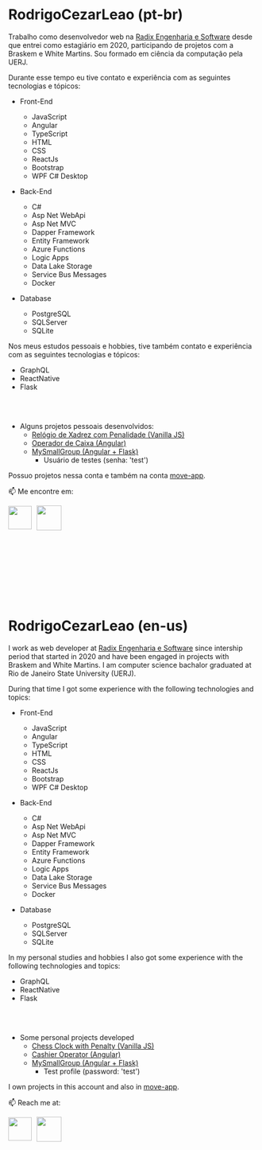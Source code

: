 # RodrigoCezarLeao (pt-br)

Trabalho como desenvolvedor web na [Radix Engenharia e Software](https://www.radixeng.com.br/) desde que entrei como estagiário em 2020, participando de projetos com a Braskem e White Martins. Sou formado em ciência da computação pela UERJ.

Durante esse tempo eu tive contato e experiência com as seguintes tecnologias e tópicos:

- Front-End
    - JavaScript
    - Angular
    - TypeScript
    - HTML
    - CSS
    - ReactJs
    - Bootstrap
    - WPF C# Desktop    

- Back-End
    - C#
    - Asp Net WebApi
    - Asp Net MVC
    - Dapper Framework
    - Entity Framework
    - Azure Functions
    - Logic Apps
    - Data Lake Storage
    - Service Bus Messages
    - Docker

- Database
    - PostgreSQL
    - SQLServer
    - SQLite

Nos meus estudos pessoais e hobbies, tive também contato e experiência com as seguintes tecnologias e tópicos:
- GraphQL
- ReactNative
- Flask

<br/>
<br/>

- Alguns projetos pessoais desenvolvidos:
  - <a href="https://rodrigocezarleao.github.io/chess-clock-penalty/" target="_blank">Relógio de Xadrez com Penalidade (Vanilla JS)</a>
  - <a href="https://rodrigocezarleao.github.io/cashier/" target="_blank">Operador de Caixa (Angular)</a>
  - <a href="https://www.mysmallgroup.com.br/" target="_blank">MySmallGroup (Angular + Flask)</a>
      - Usuário de testes (senha: 'test')

Possuo projetos nessa conta e também na conta [move-app](https://github.com/move-app).

📫 Me encontre em:
<div style="display: flex; align-items: center">
<a href="https://www.linkedin.com/in/rodrigocezarleao/"><img src="https://cdn-icons-png.flaticon.com/512/174/174857.png" style="width:47px; height: 47px; margin-right: 10px" /></a>
<a href="https://www.instagram.com/rodrigocezarleao/"><img src="https://brunopalmahidroponia.com.br/wp-content/uploads/2020/07/logo-instagram-png-fundo-transparente.png" style="width:50px; height: 50px" /></a>
</div>

<br/>
<br/>
<br/>
<br/>
<br/>
<br/>
<br/>
<br/>



# RodrigoCezarLeao (en-us)

I work as web developer at [Radix Engenharia e Software](https://www.radixeng.com.br/) since intership period that started in 2020 and have been engaged in projects with Braskem and White Martins. I am computer science bachalor graduated at Rio de Janeiro State University (UERJ).

During that time I got some experience with the following technologies and topics:

- Front-End
    - JavaScript
    - Angular
    - TypeScript
    - HTML
    - CSS
    - ReactJs
    - Bootstrap
    - WPF C# Desktop     

- Back-End
    - C#
    - Asp Net WebApi
    - Asp Net MVC
    - Dapper Framework
    - Entity Framework
    - Azure Functions
    - Logic Apps
    - Data Lake Storage
    - Service Bus Messages
    - Docker

- Database
    - PostgreSQL
    - SQLServer
    - SQLite

In my personal studies and hobbies I also got some experience with the following technologies and topics:
- GraphQL
- ReactNative
- Flask

<br/>
<br/>

- Some personal projects developed
  - <a href="https://rodrigocezarleao.github.io/chess-clock-penalty/" target="_blank">Chess Clock with Penalty (Vanilla JS)</a>
  - <a href="https://rodrigocezarleao.github.io/cashier/" target="_blank">Cashier Operator (Angular)</a>
  - <a href="https://www.mysmallgroup.com.br/" target="_blank">MySmallGroup (Angular + Flask)</a>
      - Test profile (password: 'test')


I own projects in this account and also in [move-app](https://github.com/move-app).

📫 Reach me at:
<div style="display: flex; align-items: center">
<a href="https://www.linkedin.com/in/rodrigocezarleao/"><img src="https://cdn-icons-png.flaticon.com/512/174/174857.png" style="width:47px; height: 47px; margin-right: 10px" /></a>
<a href="https://www.instagram.com/rodrigocezarleao/"><img src="https://brunopalmahidroponia.com.br/wp-content/uploads/2020/07/logo-instagram-png-fundo-transparente.png" style="width:50px; height: 50px" /></a>
</div>



